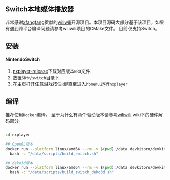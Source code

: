 ## Switch本地媒体播放器

非常感谢[xfangfang](https://github.com/xfangfang)贡献的[wiliwili](https://github.com/xfangfang/wiliwili)开源项目。本项目源码大部分基于该项目，如果有遇到跨平台编译问题请参考wiliwili项目的CMake文件。
目前仅支持Switch。

## 安装

#### NintendoSwitch

1. [nxplayer-release](https://github.com/xfangfang/wiliwili/releases)下载对应版本`NRO`文件.
2. 放置`SD卡/switch`目录下.
3. 在主页打开任意游戏按住`R`键直至进入`hbmenu`,运行`nxplayer`

## 编译

推荐使用`Docker`编译。 至于为什么有两个驱动版本请参考[wiliwili](https://github.com/xfangfang/wiliwili/wiki#%E7%A1%AC%E4%BB%B6%E8%A7%A3%E7%A0%81) wiki下的硬件解码部分。

```bash

cd nxplayer

## OpenGL版本
docker run --platform linux/amd64 --rm -v $(pwd):/data devkitpro/devkita64:20240324 \
  bash -c "/data/scripts/build_switch.sh"
  
## deko3d版本
docker run --platform linux/amd64 --rm -v $(pwd):/data devkitpro/devkita64:20240324 \
  bash -c "/data/scripts/build_switch_deko3d.sh"
```
